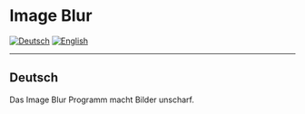 
# Image Blur

[![Deutsch](https://img.shields.io/badge/Deutsch-Deutsch-blue)](#deutsch)
[![English](https://img.shields.io/badge/English-English-green)](#english)

---

## Deutsch

Das Image Blur Programm macht Bilder unscharf.
